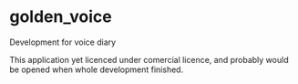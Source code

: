 # golden_voice
Development for voice diary

This application yet licenced under comercial licence, and probably would be opened when whole development finished.